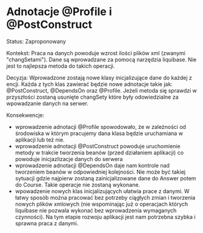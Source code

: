 # Adnotacje @Profile i @PostConstruct

Status:
Zaproponowany

Kontekst: Praca na danych powoduje wzrost ilości plików xml (zwanymi "changSetami"). Dane są wprowadzane za pomocą narzędzia liquibase.
Nie jest to najlepsza metoda do takich operacji.

Decyzja: Wprowadzone zostają nowe klasy inicjalizujące dane do każdej z encji. Każda z tych klas zawierać będzie nowe adnotacje takie jak:
@PostConstruct, @DependsOn oraz @Profile. Jeżeli metoda się sprawdzi w przyszłości zostaną usunięte changSety które były odowiedzialne za
wpowadzanie danych na serwer.

Konsekwencje:
- wprowadzenie adnotacji @Profile spowodowało, że w zależności od środowiska w którym pracujemy dana klasa będzie uruchamiana w aplikacji lub
też nie.
- wprowadzenie adnotacji @PostConstruct powoduje uruchomienie metody w trakcie tworzenia beanów (przed działaniem aplikacji) co powoduje
inicjazlizacje danych do serwera
- wprowadzenie adnotacji @DependsOn daje nam kontrole nad tworzeniem beanów w odpowiedniej kolejności. Nie może być takiej
sytuacji gdzie najpierw zostaną zainicjalizowane dane do Answer potem do Course. Takie operacje nie zostaną wykonane.
- wpowadzenie nowych klas inicjalizujących ułatwia prace z danymi. W łatwy sposób można pracować bez potrzeby 
ciągłych zmian i tworzenia nowych plików xmlowych (nie wspominając już o operacjach których liquibase nie pozwala wykonać
bez wprowadzenia wymaganych czynności). Na tym etapie rozwoju aplikacji jest nam potrzebna szybka i sprawna praca z danymi.